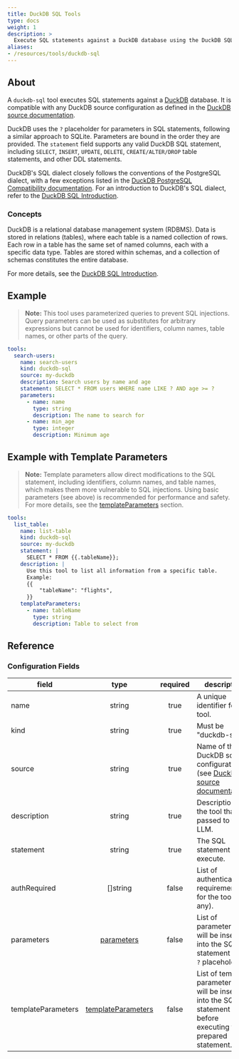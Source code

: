 ```yaml
---
title: DuckDB SQL Tools
type: docs
weight: 1
description: >
  Execute SQL statements against a DuckDB database using the DuckDB SQL tools configuration.
aliases:
- /resources/tools/duckdb-sql
---
```


## About

A `duckdb-sql` tool executes SQL statements against a [DuckDB](https://duckdb.org/) database. It is compatible with any DuckDB source configuration as defined in the [DuckDB source documentation](../sources/duckdb.md).

DuckDB uses the `?` placeholder for parameters in SQL statements, following a similar approach to SQLite. Parameters are bound in the order they are provided. The `statement` field supports any valid DuckDB SQL statement, including `SELECT`, `INSERT`, `UPDATE`, `DELETE`, `CREATE/ALTER/DROP` table statements, and other DDL statements.

DuckDB's SQL dialect closely follows the conventions of the PostgreSQL dialect, with a few exceptions listed in the [DuckDB PostgreSQL Compatibility documentation](https://duckdb.org/docs/stable/sql/postgresql_compatibility). For an introduction to DuckDB's SQL dialect, refer to the [DuckDB SQL Introduction](https://duckdb.org/docs/stable/sql/introduction).

### Concepts

DuckDB is a relational database management system (RDBMS). Data is stored in relations (tables), where each table is a named collection of rows. Each row in a table has the same set of named columns, each with a specific data type. Tables are stored within schemas, and a collection of schemas constitutes the entire database.

For more details, see the [DuckDB SQL Introduction](https://duckdb.org/docs/stable/sql/introduction).

## Example

> **Note:** This tool uses parameterized queries to prevent SQL injections. Query parameters can be used as substitutes for arbitrary expressions but cannot be used for identifiers, column names, table names, or other parts of the query.

```yaml
tools:
  search-users:
    name: search-users
    kind: duckdb-sql
    source: my-duckdb
    description: Search users by name and age
    statement: SELECT * FROM users WHERE name LIKE ? AND age >= ?
    parameters:
      - name: name
        type: string
        description: The name to search for
      - name: min_age
        type: integer
        description: Minimum age
```

## Example with Template Parameters

> **Note:** Template parameters allow direct modifications to the SQL statement, including identifiers, column names, and table names, which makes them more vulnerable to SQL injections. Using basic parameters (see above) is recommended for performance and safety. For more details, see the [templateParameters](#template-parameters) section.

```yaml
tools:
  list_table:
    name: list-table
    kind: duckdb-sql
    source: my-duckdb
    statement: |
      SELECT * FROM {{.tableName}};
    description: |
      Use this tool to list all information from a specific table.
      Example:
      {{
          "tableName": "flights",
      }}
    templateParameters:
      - name: tableName
        type: string
        description: Table to select from
```

## Reference

### Configuration Fields

| **field**          | **type**                        | **required** | **description**                                                                                                                            |
|--------------------|:-------------------------------:|:------------:|--------------------------------------------------------------------------------------------------------------------------------------------|
| name               | string                         |     true     | A unique identifier for the tool.                                                                                                          |
| kind               | string                         |     true     | Must be "duckdb-sql".                                                                                                                      |
| source             | string                         |     true     | Name of the DuckDB source configuration (see [DuckDB source documentation](../sources/duckdb.md)).                                         |
| description        | string                         |     true     | Description of the tool that is passed to the LLM.                                                                                         |
| statement          | string                         |     true     | The SQL statement to execute.                                                                                                              |
| authRequired       | []string                       |    false     | List of authentication requirements for the tool (if any).                                                                                 |
| parameters         | [parameters](#specifying-parameters)       |    false     | List of parameters that will be inserted into the SQL statement using `?` placeholders.                                                     |
| templateParameters | [templateParameters](#template-parameters) |    false     | List of template parameters that will be inserted into the SQL statement before executing the prepared statement.                           |
